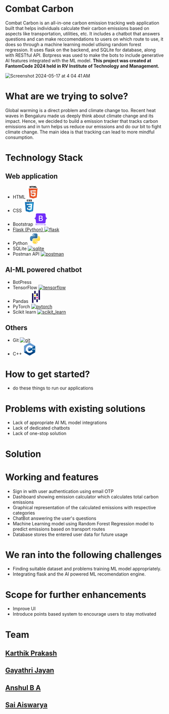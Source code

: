  # **Combat Carbon**
Combat Carbon is an all-in-one carbon emission tracking web application built that helps individuals calculate
their carbon emissions based on aspects like transportation, utilities, etc.
It includes a chatbot that answers questions and can make reccomendations to users on which route to 
use, it does so through a machine learning model utlising random forest regression.
It uses flask on the backend, and SQLite for database, along with RESTful API. Botpress was used to 
make the bots to include generative AI features integrated with the ML model.
**This project was created at FantomCode 2024 held in RV Institute of Technology and Management.**


<img width="950" alt="Screenshot 2024-05-17 at 4 04 41 AM" src="https://github.com/Fantomcode23/fantomphorce/assets/132202476/5df6b4dc-cade-4830-935f-265849fe25d0">

# **What are we trying to solve?**
Global warming is a direct problem and climate change too. Recent heat 
waves in Bengaluru made 
us deeply think about climate change and its impact. Hence, we decided to build a emission tracker 
that tracks carbon emissions and in turn helps us reduce our emissions and do our bit to 
fight climate change. The main idea is that tracking can lead to more mindful consumption.

# Technology Stack 
## Web application
- HTML <a href="https://www.w3.org/html/" target="_blank" rel="noreferrer"> <img src="https://raw.githubusercontent.com/devicons/devicon/master/icons/html5/html5-original-wordmark.svg" alt="html5" width="40" height="40"/> </a>
- CSS <a href="https://www.w3schools.com/css/" target="_blank" rel="noreferrer"> <img src="https://raw.githubusercontent.com/devicons/devicon/master/icons/css3/css3-original-wordmark.svg" alt="css3" width="40" height="40"/> </a>
- Bootstrap <a href="https://getbootstrap.com" target="_blank" rel="noreferrer"> <img src="https://raw.githubusercontent.com/devicons/devicon/master/icons/bootstrap/bootstrap-plain-wordmark.svg" alt="bootstrap" width="40" height="40"/> </a> <a href="https://www.w3schools.com/cpp/" target="_blank" rel="noreferrer">
- Flask (Python)  <a href="https://flask.palletsprojects.com/" target="_blank" rel="noreferrer"> <img src="https://www.vectorlogo.zone/logos/pocoo_flask/pocoo_flask-icon.svg" alt="flask" width="40" height="40"/> </a>
- Python <a href="https://www.python.org" target="_blank" rel="noreferrer"> <img src="https://raw.githubusercontent.com/devicons/devicon/master/icons/python/python-original.svg" alt="python" width="40" height="40"/> </a>
- SQLite <a href="https://www.sqlite.org/" target="_blank" rel="noreferrer"> <img src="https://www.vectorlogo.zone/logos/sqlite/sqlite-icon.svg" alt="sqlite" width="40" height="40"/> </a>
- Postman API <a href="https://postman.com" target="_blank" rel="noreferrer"> <img src="https://www.vectorlogo.zone/logos/getpostman/getpostman-icon.svg" alt="postman" width="40" height="40"/> </a>

## AI-ML powered chatbot
- BotPress 
- TensorFlow <a href="https://www.tensorflow.org" target="_blank" rel="noreferrer"> <img src="https://www.vectorlogo.zone/logos/tensorflow/tensorflow-icon.svg" alt="tensorflow" width="40" height="40"/> </a>
- Pandas <a href="https://pandas.pydata.org/" target="_blank" rel="noreferrer"> <img src="https://raw.githubusercontent.com/devicons/devicon/2ae2a900d2f041da66e950e4d48052658d850630/icons/pandas/pandas-original.svg" alt="pandas" width="40" height="40"/> </a>
- PyTorch <a href="https://pytorch.org/" target="_blank" rel="noreferrer"> <img src="https://www.vectorlogo.zone/logos/pytorch/pytorch-icon.svg" alt="pytorch" width="40" height="40"/> </a>
- Scikit learn <a href="https://scikit-learn.org/" target="_blank" rel="noreferrer"> <img src="https://upload.wikimedia.org/wikipedia/commons/0/05/Scikit_learn_logo_small.svg" alt="scikit_learn" width="40" height="40"/> </a>
## Others 
- Git <a href="https://git-scm.com/" target="_blank" rel="noreferrer"> <img src="https://www.vectorlogo.zone/logos/git-scm/git-scm-icon.svg" alt="git" width="40" height="40"/> </a>
- C++ <a href="https://www.w3schools.com/cpp/" target="_blank" rel="noreferrer"> <img src="https://raw.githubusercontent.com/devicons/devicon/master/icons/cplusplus/cplusplus-original.svg" alt="cplusplus" width="40" height="40"/> </a>

# How to get started?
- do these things to run our applications

# Problems with existing solutions
- Lack of appropriate AI ML model integrations
- Lack of dedicated chatbots
- Lack of one-stop solution

# Solution


# Working and features
- Sign in with user authentication using email OTP 
- Dashboard showing emission calculator which calculates total carbon emissions
- Graphical representation of the calculated emissions with respective categories
- ChatBot answering the user's questions
- Machine Learning model using Random Forest Regression model to predict emissions based on transport routes
- Database stores the entered user data for future usage

  
# We ran into the following challenges
- Finding suitable dataset and problems training ML model appropriately.
- Integrating flask and the AI powered ML recomendation engine.

# Scope for further enhancements
- Improve UI
- Introduce points based system to encourage users to stay motivated

# Team
 ## [Karthik Prakash](https://github.com/kart2004)
 ## [Gayathri Jayan](https://github.com/gaya3jayan-11)
 ## [Anshul B A](https://github.com/Anshul-B-A)
 ## [Sai Aiswarya](https://github.com/aiswarya200400)
